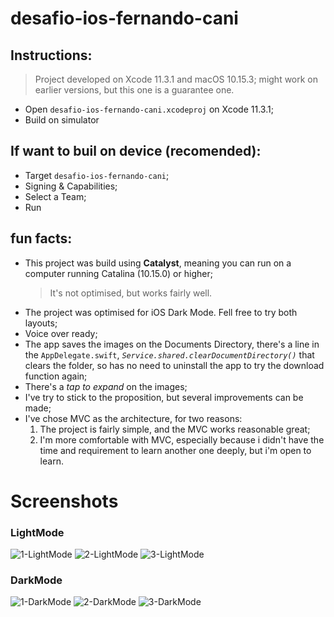 # desafio-ios-fernando-cani

## Instructions:
   > Project developed on Xcode 11.3.1 and macOS 10.15.3; might work on earlier versions, but this one is a guarantee one.
- Open `desafio-ios-fernando-cani.xcodeproj` on Xcode 11.3.1;
- Build on simulator

## If want to buil on device (recomended):
- Target `desafio-ios-fernando-cani`;
- Signing & Capabilities;
- Select a Team;
- Run

## fun facts:
- This project was build using **Catalyst**, meaning you can run on a computer running Catalina (10.15.0) or higher;
   >  It's not optimised, but works fairly well.
- The project was optimised for iOS Dark Mode. Fell free to try both layouts;
- Voice over ready;
- The app saves the images on the Documents Directory, there's a line in the `AppDelegate.swift`, *`Service.shared.clearDocumentDirectory()`* that clears the folder, so has no need to uninstall the app to try the download function again;
- There's a *tap to expand* on the images;
- I've try to stick to the proposition, but several improvements can be made;
- I've chose MVC as the architecture, for two reasons:
    1. The project is fairly simple, and the MVC works reasonable great;
    2. I'm more comfortable with MVC, especially because i didn't have the time and requirement to learn another one deeply, but i'm open to learn.

# Screenshots

### LightMode
![1-LightMode](screenshots/1_1.PNG)
![2-LightMode](screenshots/1_2.png)
![3-LightMode](screenshots/1_3.png)

### DarkMode
![1-DarkMode](screenshots/2_1.png)
![2-DarkMode](screenshots/2_2.png)
![3-DarkMode](screenshots/2_3.png)
